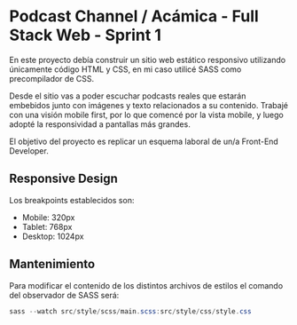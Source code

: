 # Podcast Channel / Acámica - Full Stack Web - Sprint 1

En este proyecto debía construir un sitio web estático responsivo utilizando únicamente código HTML y CSS, en mi caso utilicé SASS como precompilador de CSS.

Desde el sitio vas a poder escuchar podcasts reales que estarán embebidos junto con imágenes y texto relacionados a su contenido. Trabajé con una visión mobile first, por lo que comencé por la vista mobile, y luego adopté la responsividad a pantallas más grandes.

El objetivo del proyecto es replicar un esquema laboral de un/a Front-End Developer.

## Responsive Design

Los breakpoints establecidos son:
- Mobile: 320px
- Tablet: 768px
- Desktop: 1024px

## Mantenimiento

Para modificar el contenido de los distintos archivos de estilos el comando del observador de SASS será:

```powershell
sass --watch src/style/scss/main.scss:src/style/css/style.css
```